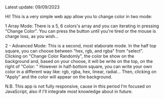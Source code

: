 Latest update: 09/09/2023

Hi! This is a very simple web app allow you to change color in two mode:

1 Array Mode: There is a 5, 6 colors's array and you can iterating in pressing "Change Color". You can press the button until you're tired or the mouse is charge loss, as you wish...

2 - Advanced Mode: This is a second, most elaborate mode. In the half top square, you can choose between "hex, rgb, and rgba" from "select". Clicking on "Change Color Randomly", the color be show on the background and, based on your choose, it will be write on the top, on the right of "Color: "
However in half-bottom square, you can write your own color in a different way like: rgb, rgba, hex, linear, radial... Then, clicking on "Apply" and the color will appear on the background.


N.B. This app is not fully responsive, cause in this period I'm focused on JavaScript, also if I'll integrate most knowledge about in future.

